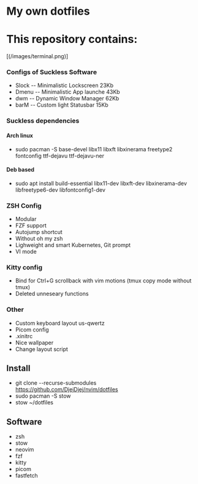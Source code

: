 # My own dotfiles
# This repository contains:





[(/images/terminal.png)]

### Configs of Suckless Software        
- Slock -- Minimalistic Lockscreen      23Kb
- Dmenu -- Minimalistic App launche     43Kb
- dwm   -- Dynamic Window Manager       62Kb
- barM  -- Custom light Statusbar       15Kb

### Suckless dependencies
#### Arch linux 
-    sudo pacman -S base-devel libx11 libxft libxinerama freetype2 fontconfig ttf-dejavu ttf-dejavu-ner

#### Deb based 
-    sudo apt install build-essential libx11-dev libxft-dev libxinerama-dev libfreetype6-dev libfontconfig1-dev


### ZSH Config
- Modular
- FZF support
- Autojump shortcut
- Without oh my zsh
- Lighweight and smart Kubernetes, Git prompt 
- VI mode

### Kitty config
- Bind for Ctrl+G scrollback with vim motions (tmux copy mode without tmux)
- Deleted unneseary functions

### Other
- Custom keyboard layout us-qwertz
- Picom config
- .xinitrc
- Nice wallpaper
- Change layout script

## Install
   - git clone --recurse-submodules https://github.com/DjejDjej/nvim/dotfiles 
   - sudo pacman -S stow
   - stow ~/dotfiles

## Software
   - zsh
   - stow
   - neovim
   - fzf
   - kitty
   - picom
   - fastfetch
